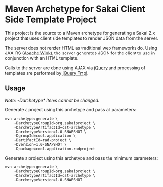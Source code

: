 Maven Archetype for Sakai Client Side Template Project
======================================================
This project is the source to a Maven archetype for generating a Sakai 2.x project
that uses client side templates to render JSON data from the server.

The server does not render HTML as traditional web frameworks do.  Using JAX-RS
([Apache Wink][1]), the server generates JSON for the client to use in conjunction
with an HTML template.

Calls to the server are done using AJAX via [jQuery][2] and processing of templates
are performed by [jQuery Tmpl][3].

Usage
-----
*Note: -Darchetype\* items cannot be changed.*

Generate a project using this archetype and pass all parameters:

    mvn archetype:generate \
        -DarchetypeGroupId=org.sakaiproject \
        -DarchetypeArtifactId=cst-archetype \
        -DarchetypeVersion=1.0-SNAPSHOT \
        -DgroupId=cool.application \
        -DartifactId=rad-project \
        -Dversion=1.0-SNAPSHOT \
        -Dpackage=cool.application.radproject

Generate a project using this archetype and pass the minimum parameters:

    mvn archetype:generate \
        -DarchetypeGroupId=org.sakaiproject \
        -DarchetypeArtifactId=cst-archetype \
        -DarchetypeVersion=1.0-SNAPSHOT

[1]: http://incubator.apache.org/wink/ "Apache Wink"
[2]: http://jquery.com "jQuery"
[3]: http://api.jquery.com/category/plugins/templates/ "jQuery Tmpl"